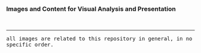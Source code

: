 
### Images and Content for Visual Analysis and Presentation
<br>
<hr noshade>
<tt>all images are related to this repository in general, in no specific order.</tt>
